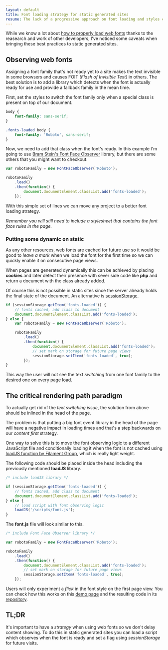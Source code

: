 ```yaml
---
layout: default
title: Font loading strategy for static generated sites
resume: The lack of a progressive approach on font loading and styles can hide your content for a critical amount of time causing a negative experience for the user.
---
```


While we know a lot about [how to properly load web fonts][1] thanks to the reasearch and work of other developers, I've noticed some caveats when bringing these best practices to static generated sites.


## Observing web fonts

Assigning a font family that's not ready yet to a site makes the text invisible in some browsers and causes FOIT *(Flash of Invisible Text)* in others. The best solution is to add a library which detects when the font is actually ready for use and provide a fallback family in the mean time.

First, set the styles to switch the font family only when a special class is present on top of our document.

```css
body {
    font-family: sans-serif;
}

.fonts-loaded body {
    font-family: 'Roboto', sans-serif;   
}
```

Now, we need to add that class when the font's ready. In this example I'm going to use [Bram Stein's Font Face Observer][2] library, but there are some others that you might want to checkout.

```js
var robotoFamily = new FontFaceObserver('Roboto');

robotoFamily
    .load()
    .then(function() {
        document.documentElement.classList.add('fonts-loaded');
    });
```

With this simple set of lines we can move any project to a better font loading strategy.

*Remember you will still need to include a stylesheet that contains the font face rules in the page.*


### Putting some dynamic on static

As any other resources, web fonts are cached for future use so it would be good to *leave a mark* when we load the font for the first time so we can quickly enable it on consecutive page views.

When pages are generated dynamically this can be achieved by placing **cookies** and later detect their presence with sever side code like **php** and return a document with the class already added.

Of course this is not possible in static sites since the server already holds the final state of the document. An alternative is [sessionStorage][3].

```js
if (sessionStorage.getItem('fonts-loaded')) {
    // fonts cached, add class to document
    document.documentElement.classList.add('fonts-loaded');
} else {
    var robotoFamily = new FontFaceObserver('Roboto');

    robotoFamily
        .load()
        .then(function() {
            document.documentElement.classList.add('fonts-loaded');
            // set mark on storage for future page views
            sessionStorage.setItem('fonts-loaded', true);
        });
}
```

This way the user will not see the text *switching* from one font family to the desired one on every page load.


## The critical rendering path paradigm

To actually get rid of the *text switching issue*, the solution from above should be inlined in the head of the page. 

The problem is that putting a big font event library in the head of the page will have a negative impact in loading times and that's a step backwards on our *content first* strategy.

One way to solve this is to move the font observing logic to a different JavaScript file and conditionally loading it when the font is not cached using [loadJS function by Filament Group][4], which is really light weight.

The following code should be placed inside the head including the previously mentioned **loadJS** library.

```js
/* include loadJS library */

if (sessionStorage.getItem('fonts-loaded')) {
    // fonts cached, add class to document
    document.documentElement.classList.add('fonts-loaded');
} else {
    // load script with font observing logic
    loadJS('/scripts/font.js');
}
```

The **font.js** file will look similar to this.

```js
/* include Font Face Observer library */

var robotoFamily = new FontFaceObserver('Roboto');

robotoFamily
    .load()
    .then(function() {
        document.documentElement.classList.add('fonts-loaded');
        // set mark on storage for future page views
        sessionStorage.setItem('fonts-loaded', true);
    });
```

Users will only experiment a *flick* in the font style on the first page view. You can check how this works on this [demo page][5] and the resulting code in its [repository][6].


## TL;DR

It's important to have a *strategy* when using web fonts so we don't delay content showing. To do this in static generated sites you can load a script which observes when the font is ready and set a flag using *sessionStorage* for future visits.


[1]: https://www.filamentgroup.com/lab/font-events.html
[2]: https://github.com/bramstein/fontfaceobserver
[3]: https://developer.mozilla.org/es/docs/Web/API/Window/sessionStorage
[4]: https://github.com/filamentgroup/loadJS
[5]: http://jeremenichelli.github.io/font-strategy-static/
[6]: http://github.com/jeremenichelli/font-strategy-static/